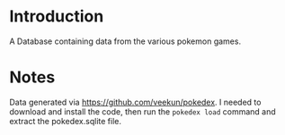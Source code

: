 # Introduction

A Database containing data from the various pokemon games.

# Notes

Data generated via https://github.com/veekun/pokedex.  I needed to
download and install the code, then run the `pokedex load` command
and extract the pokedex.sqlite file.